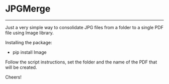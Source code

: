 # JPGMerge
<hr />


Just a very simple way to consolidate JPG files from a folder to a single PDF file using Image library.

Installing the package:

- pip install Image


Follow the script instructions, set the folder and the name of the PDF that will be created.


Cheers!
